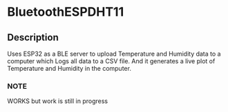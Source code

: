 # BluetoothESPDHT11

## Description
Uses ESP32 as a BLE server to upload Temperature and Humidity data to a computer which Logs all data to a CSV file. And it generates a live plot of Temperature and Humidity in the computer.

### NOTE
WORKS but work is still in progress
